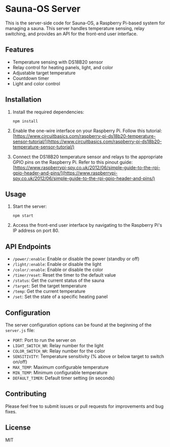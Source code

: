 # Sauna-OS Server

This is the server-side code for Sauna-OS, a Raspberry Pi-based system for managing a sauna. This server handles temperature sensing, relay switching, and provides an API for the front-end user interface.

## Features

- Temperature sensing with DS18B20 sensor
- Relay control for heating panels, light, and color
- Adjustable target temperature
- Countdown timer
- Light and color control

## Installation

1. Install the required dependencies:

    ```
    npm install
    ```

2. Enable the one-wire interface on your Raspberry Pi. Follow this tutorial:
   [https://www.circuitbasics.com/raspberry-pi-ds18b20-temperature-sensor-tutorial/](https://www.circuitbasics.com/raspberry-pi-ds18b20-temperature-sensor-tutorial/)

3. Connect the DS18B20 temperature sensor and relays to the appropriate GPIO pins on the Raspberry Pi. Refer to this pinout guide:
   [https://www.raspberrypi-spy.co.uk/2012/06/simple-guide-to-the-rpi-gpio-header-and-pins/](https://www.raspberrypi-spy.co.uk/2012/06/simple-guide-to-the-rpi-gpio-header-and-pins/)

## Usage

1. Start the server:

    ```
    npm start
    ```

2. Access the front-end user interface by navigating to the Raspberry Pi's IP address on port 80.

## API Endpoints

- `/power/:enable`: Enable or disable the power (standby or off)
- `/light/:enable`: Enable or disable the light
- `/color/:enable`: Enable or disable the color
- `/timer/reset`: Reset the timer to the default value
- `/status`: Get the current status of the sauna
- `/target`: Set the target temperature
- `/temp`: Get the current temperature
- `/set`: Set the state of a specific heating panel

## Configuration

The server configuration options can be found at the beginning of the `server.js` file:

- `PORT`: Port to run the server on
- `LIGHT_SWITCH_NR`: Relay number for the light
- `COLOR_SWITCH_NR`: Relay number for the color
- `SENSITIVITY`: Temperature sensitivity (% above or below target to switch on/off)
- `MAX_TEMP`: Maximum configurable temperature
- `MIN_TEMP`: Minimum configurable temperature
- `DEFAULT_TIMER`: Default timer setting (in seconds)

## Contributing

Please feel free to submit issues or pull requests for improvements and bug fixes.

## License

MIT